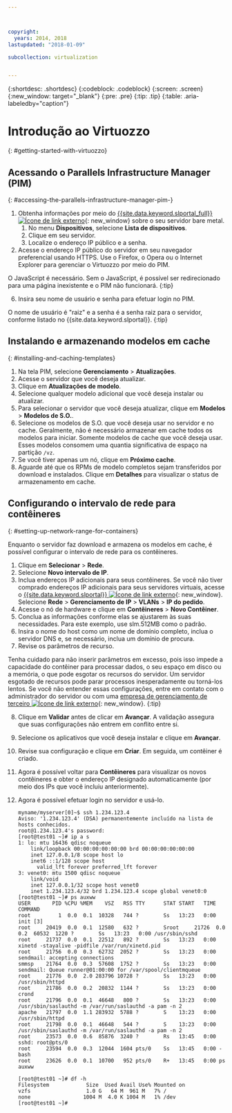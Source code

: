 ```yaml
---



copyright:
  years: 2014, 2018
lastupdated: "2018-01-09"

subcollection: virtualization


---
```


{:shortdesc: .shortdesc}
{:codeblock: .codeblock}
{:screen: .screen}
{:new_window: target="_blank"}
{:pre: .pre}
{:tip: .tip}
{:table: .aria-labeledby="caption"}

# Introdução ao Virtuozzo
{: #getting-started-with-virtuozzo}

## Acessando o Parallels Infrastructure Manager (PIM)
{: #accessing-the-parallels-infrastructure-manager-pim-}

1. Obtenha informações por meio do [{{site.data.keyword.slportal_full}} ![Ícone de link externo](../../icons/launch-glyph.svg "Ícone de link externo")](https://control.softlayer.com/){: new_window} sobre o seu servidor bare metal.
    1. No menu **Dispositivos**, selecione **Lista de dispositivos**.
    2. Clique em seu servidor.
    3. Localize o endereço IP público e a senha.
5. Acesse o endereço IP público do servidor em seu navegador preferencial usando HTTPS. Use o Firefox, o Opera ou o Internet Explorer para gerenciar o Virtuozzo por meio do PIM.

O JavaScript é necessário. Sem o JavaScript, é possível ser redirecionado para uma página inexistente e o PIM não funcionará.
{:tip}

6. Insira seu nome de usuário e senha para efetuar login no PIM.

O nome de usuário é "raiz" e a senha é a senha raiz para o servidor, conforme listado no {{site.data.keyword.slportal}}.
{:tip}

## Instalando e armazenando modelos em cache
{: #installing-and-caching-templates}

1. Na tela PIM, selecione **Gerenciamento** > **Atualizações**.
2. Acesse o servidor que você deseja atualizar.
3. Clique em **Atualizações de modelo**.
4. Selecione qualquer modelo adicional que você deseja instalar ou atualizar.
5. Para selecionar o servidor que você deseja atualizar, clique em **Modelos** > **Modelos de S.O.**.
6. Selecione os modelos de S.O. que você deseja usar no servidor e no cache. Geralmente, não é necessário armazenar em cache todos os modelos para iniciar. Somente modelos de cache que você deseja usar. Esses modelos consomem uma quantia significativa de espaço na partição `/vz`.
7. Se você tiver apenas um nó, clique em **Próximo cache**.
8. Aguarde até que os RPMs de modelo completos sejam transferidos por download e instalados. Clique em **Detalhes** para visualizar o status de armazenamento em cache.

## Configurando o intervalo de rede para contêineres
{: #setting-up-network-range-for-containers}

Enquanto o servidor faz download e armazena os modelos em cache, é possível configurar o intervalo de rede para os contêineres.

1. Clique em **Selecionar** > **Rede**.
2. Selecione **Novo intervalo de IP**.
3. Inclua endereços IP adicionais para seus contêineres. Se você não tiver comprado endereços IP adicionais para seus servidores virtuais, acesse o [{{site.data.keyword.slportal}} ![Ícone de link externo](../../icons/launch-glyph.svg "Ícone de link externo")](https://control.softlayer.com/){: new_window}. Selecione **Rede** > **Gerenciamento de IP** > **VLANs** > **IP do pedido**.
4. Acesse o nó de hardware e clique em **Contêineres** > **Novo Contêiner**.
5. Conclua as informações conforme elas se ajustarem às suas necessidades. Para este exemplo, use slm.512MB como o padrão.
6. Insira o nome do host como um nome de domínio completo, inclua o servidor DNS e, se necessário, inclua um domínio de procura.
7. Revise os parâmetros de recurso.

Tenha cuidado para não inserir parâmetros em excesso, pois isso impede a capacidade do contêiner para processar dados, o seu espaço em disco ou a memória, o que pode esgotar os recursos do servidor. Um servidor esgotado de recursos pode parar processos inesperadamente ou torná-los lentos. Se você não entender essas configurações, entre em contato com o administrador do servidor ou com uma [empresa de gerenciamento de terceiro ![Ícone de link externo](../../icons/launch-glyph.svg "Ícone de link externo")](https://cloud.ibm.com/docs){: new_window}.
{:tip}

8. Clique em **Validar** antes de clicar em **Avançar**. A validação assegura que suas configurações não entrem em conflito entre si.
9. Selecione os aplicativos que você deseja instalar e clique em **Avançar**.
10. Revise sua configuração e clique em **Criar**. Em seguida, um contêiner é criado.
11. Agora é possível voltar para **Contêineres** para visualizar os novos contêineres e obter o endereço IP designado automaticamente (por meio dos IPs que você incluiu anteriormente).
12. Agora é possível efetuar login no servidor e usá-lo.

        myname/myserver[0]~$ ssh 1.234.123.4
        Aviso: '1.234.123.4' (DSA) permanentemente incluído na lista de hosts conhecidos.
        root@1.234.123.4's password:
        [root@test01 ~]# ip a s
        1: lo: mtu 16436 qdisc noqueue
            link/loopback 00:00:00:00:00:00 brd 00:00:00:00:00:00
            inet 127.0.0.1/8 scope host lo
            inet6 ::1/128 scope host
              valid_lft forever preferred_lft forever
        3: venet0: mtu 1500 qdisc noqueue
            link/void
            inet 127.0.0.1/32 scope host venet0
            inet 1.234.123.4/32 brd 1.234.123.4 scope global venet0:0
        [root@test01 ~]# ps auxww
        USER       PID %CPU %MEM    VSZ   RSS TTY      STAT START   TIME COMMAND
        root         1  0.0  0.1  10328   744 ?        Ss   13:23   0:00 init [3]
        root     20419  0.0  0.1  12580   632 ?        Sroot     21726  0.0  0.2  60532  1220 ?        Ss   13:23   0:00 /usr/sbin/sshd
        root     21737  0.0  0.1  22512   892 ?        Ss   13:23   0:00 xinetd -stayalive -pidfile /var/run/xinetd.pid
        root     21756  0.0  0.3  62732  2052 ?        Ss   13:23   0:00 sendmail: accepting connections
        smmsp    21764  0.0  0.3  57608  1752 ?        Ss   13:23   0:00 sendmail: Queue runner@01:00:00 for /var/spool/clientmqueue
        root     21776  0.0  2.0 283796 10728 ?        Ss   13:23   0:00 /usr/sbin/httpd
        root     21786  0.0  0.2  20832  1144 ?        Ss   13:23   0:00 crond
        root     21796  0.0  0.1  46648   800 ?        Ss   13:23   0:00 /usr/sbin/saslauthd -m /var/run/saslauthd -a pam -n 2
        apache   21797  0.0  1.1 283932  5788 ?        S    13:23   0:00 /usr/sbin/httpd
        root     21798  0.0  0.1  46648   544 ?        S    13:23   0:00 /usr/sbin/saslauthd -m /var/run/saslauthd -a pam -n 2
        root     23573  0.0  0.6  85876  3240 ?        Rs   13:45   0:00 sshd: root@pts/0
        root     23594  0.0  0.3  12044  1604 pts/0    Ss   13:45   0:00 -bash
        root     23626  0.0  0.1  10700   952 pts/0    R+   13:45   0:00 ps auxww

        [root@test01 ~]# df -h
        Filesystem            Size  Used Avail Use% Mounted on
        vzfs                  1.0 G   64 M  961 M   7% /
        none                 1004 M  4.0 K 1004 M   1% /dev
        [root@test01 ~]#
